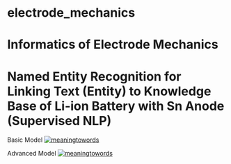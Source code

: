 # electrode_mechanics

# Informatics of Electrode Mechanics 

# Named Entity Recognition for Linking Text (Entity) to Knowledge Base of Li-ion Battery with Sn Anode (Supervised NLP)

Basic Model
[![meaningtowords](https://img.shields.io/badge/supervisedNER-streamlit-red)](https://supervised-nlp-electrodephases.streamlit.app/ )

Advanced Model
[![meaningtowords](https://img.shields.io/badge/supervisedAdvancedNER-streamlit-red)](https://advancednlpelectrodephases.streamlit.app/ )
